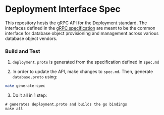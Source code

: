 # Deployment Interface Spec

This repository hosts the gRPC API for the Deployment standard. The interfaces defined in the
[gRPC specification](proto/deployment.proto) are meant to be the common interface for database object provisioning
and management across various database object vendors.

### Build and Test

1. `deployment.proto` is generated from the specification defined in `spec.md`

2. In order to update the API, make changes to `spec.md`. Then, generate `database.proto` using:

```sh
make generate-spec
```

3. Do it all in 1 step:

```
# generates deployment.proto and builds the go bindings
make all
```

